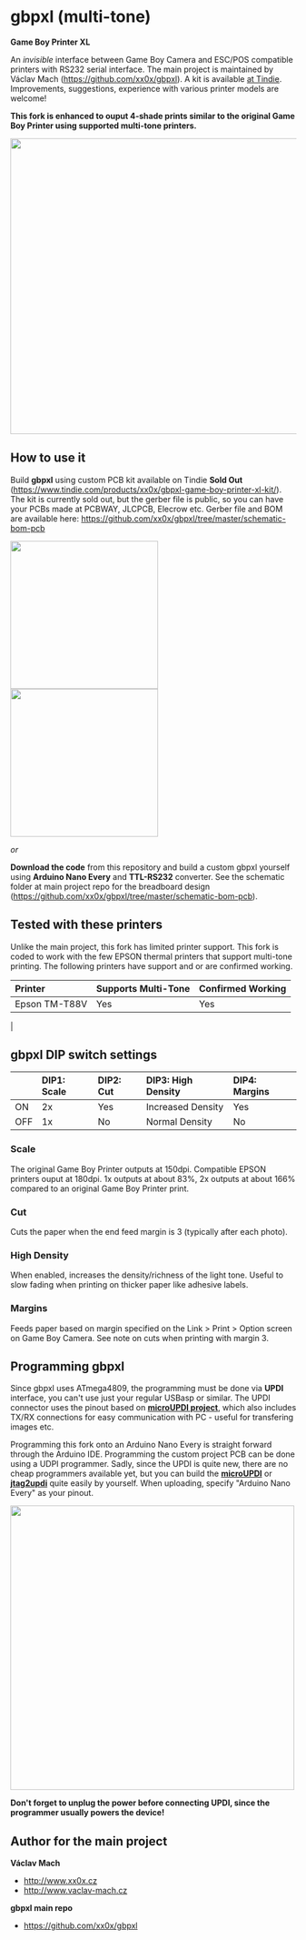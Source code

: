 # gbpxl (multi-tone)

**Game Boy Printer XL**

An *invisible* interface between Game Boy Camera and ESC/POS compatible printers with RS232 serial interface. The main project is maintained by Václav Mach (https://github.com/xx0x/gbpxl). A kit is available [at Tindie](https://www.tindie.com/products/xx0x/gbpxl-game-boy-printer-xl-kit/). 
Improvements, suggestions, experience with various printer models are welcome!

**This fork is enhanced to ouput 4-shade prints similar to the original Game Boy Printer using supported multi-tone printers.**

<img src="https://github.com/cristofercruz/gbpxl-multi-tone/raw/master/docs/gbpxl_multi.jpg" width="520" />

## How to use it

Build **gbpxl** using custom PCB kit available on Tindie **Sold Out** (https://www.tindie.com/products/xx0x/gbpxl-game-boy-printer-xl-kit/). The kit is currently sold out, but the gerber file is public, so you can have your PCBs made at PCBWAY, JLCPCB, Elecrow etc. Gerber file and BOM are available here: https://github.com/xx0x/gbpxl/tree/master/schematic-bom-pcb

<img src="https://github.com/xx0x/gbpxl/raw/master/docs/gbpxl_1.jpg" width="260" /> <img src="https://github.com/xx0x/gbpxl/raw/master/docs/gbpxl_2.jpg" width="260" />

*or*

**Download the code** from this repository and build a custom gbpxl yourself using **Arduino Nano Every** and **TTL-RS232** converter. See the schematic folder at main project repo for the breadboard design (https://github.com/xx0x/gbpxl/tree/master/schematic-bom-pcb).

## Tested with these printers
Unlike the main project, this fork has limited printer support. This fork is coded to work with the few EPSON thermal printers that support multi-tone printing. The following printers have support and or are confirmed working.

| Printer             | Supports Multi-Tone| Confirmed Working |
|:--------------------|:-------------------|:------------------|
|Epson TM-T88V        |Yes                 |Yes                |
|

## gbpxl DIP switch settings

|     | DIP1: Scale | DIP2: Cut | DIP3: High Density | DIP4: Margins  |
|:----|:------------|:----------|:-------------------|:---------------|
| ON  |   2x        | Yes       | Increased Density  | Yes            |
| OFF |   1x        | No        | Normal Density     | No             |

### Scale
The original Game Boy Printer outputs at 150dpi. Compatible EPSON printers ouput at 180dpi. 1x outputs at about 83%, 2x outputs at about 166% compared to an original Game Boy Printer print.

### Cut
Cuts the paper when the end feed margin is 3 (typically after each photo).

### High Density
When enabled, increases the density/richness of the light tone. Useful to slow fading when printing on thicker paper like adhesive labels.

### Margins
Feeds paper based on margin specified on the Link > Print > Option screen on Game Boy Camera. See note on cuts when printing with margin 3.
 
 ## Programming gbpxl
 
Since gbpxl uses ATmega4809, the programming must be done via **UPDI** interface, you can't use just your regular USBasp or similar. The UPDI connector uses the pinout based on **[microUPDI project](https://github.com/MCUdude/microUPDI)**, which also includes TX/RX connections for easy communication with PC - useful for transfering images etc.

Programming this fork onto an Arduino Nano Every is straight forward through the Arduino IDE. Programming the custom project PCB can be done using a UDPI programmer. Sadly, since the UPDI is quite new, there are no cheap programmers available yet, but you can build the **[microUPDI](https://github.com/MCUdude/microUPDI)** or **[jtag2updi](https://github.com/ElTangas/jtag2updi)** quite easily by yourself. When uploading, specify "Arduino Nano Every" as your pinout.

<img src="https://github.com/xx0x/gbpxl/raw/master/docs/gbpxl_updi.jpg" width="500" />

**Don't forget to unplug the power before connecting UPDI, since the programmer usually powers the device!**
 
 ## Author for the main project
 
**Václav Mach**
* http://www.xx0x.cz
* http://www.vaclav-mach.cz
 
**gbpxl main repo**
* https://github.com/xx0x/gbpxl
